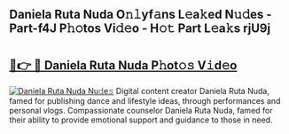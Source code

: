 ## Daniela Ruta Nuda O𝚗𝚕yf𝚊ns L𝚎a𝚔ed N𝚞𝚍es - Part-f4J P𝚑𝚘tos Vi𝚍𝚎o - H𝚘𝚝 Part L𝚎a𝚔s rjU9j

# <h2><a href="http://kfehzt5.oniu.top/?m=Daniela+Ruta+Nuda">🔗👉 🔴 Daniela Ruta Nuda P𝚑ot𝚘𝚜 V𝚒d𝚎o</a></h2>

[![Daniela Ruta Nuda Nu𝚍e𝚜](https://i.imgur.com/0qMVB7G.gif)](http://kfehzt5.oniu.top/?m=Daniela+Ruta+Nuda)
Digital content creator Daniela Ruta Nuda, famed for publishing dance and lifestyle ideas, through performances and personal vlogs. Compassionate counselor Daniela Ruta Nuda, famed for their ability to provide emotional support and guidance to those in need.  
